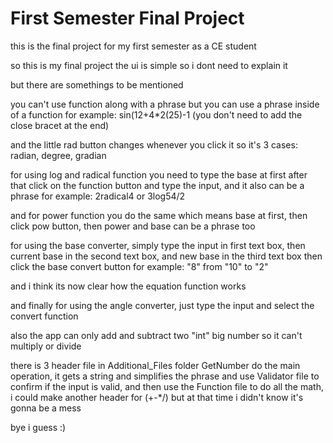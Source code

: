 # First Semester Final Project

this is the final project for my first semester as a CE student


so this is my final project
the ui is simple so i dont need to explain it

but there are somethings to be mentioned

you can't use function along with a phrase
but you can use a phrase inside of a function
for example: sin(12+4\*2(25)-1
(you don't need to add the close bracet at the end)

and the little rad button changes whenever you click it
so it's 3 cases: radian, degree, gradian

for using log and radical function you need to type the base at first
after that click on the function button and type the input, and it also can be a phrase
for example: 2radical4 or 3log54/2

and for power function you do the same
which means base at first, then click pow button, then power
and base can be a phrase too

for using the base converter, simply type the input in first text box,
then current base in the second text box,
and new base in the third text box
then click the base convert button
for example: "8" from "10" to "2"

and i think its now clear how the equation function works

and finally for using the angle converter, just type the input and select the convert function

also the app can only add and subtract two "int" big number
so it can't multiply or divide

there is 3 header file in Additional_Files folder
GetNumber do the main operation, it gets a string and simplifies the phrase and use Validator file to
confirm if the input is valid, and then use the Function file to do all the math, i could make another header for (+-\*/)
but at that time i didn't know it's gonna be a mess

bye i guess :)
